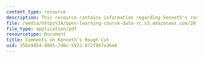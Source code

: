 ```yaml
---
content_type: resource
description: This resource contains information regarding kenneth's rough cut.
file: /media/https%3A/open-learning-course-data-rc.s3.amazonaws.com/20-219-becoming-the-next-bill-nye-writing-and-hosting-the-educational-show-january-iap-2015/35be945498057d0c5922872f867a36e6_MIT20_219IAP15_Kennethcom.pdf
file_type: application/pdf
resourcetype: Document
title: Comments on Kenneth's Rough Cut
uid: 35be9454-9805-7d0c-5922-872f867a36e6
---
```

